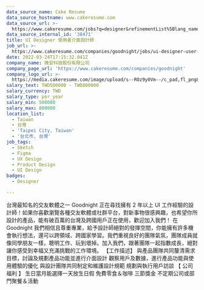 ```yaml
---
data_source_name: Cake Resume
data_source_hostname: www.cakeresume.com
data_source_url: >-
  https://www.cakeresume.com/jobs?q=designer&refinementList%5Blang_name%5D%5B0%5D=English&refinementList%5Bsalary_type%5D=per_year
data_source_internal_id: '38471'
title: UI Designer 使用者介面設計師
job_url: >-
  https://www.cakeresume.com/companies/goodnight/jobs/ui-designer-user-interface-designer-1595d3
date: 2022-03-24T17:15:32.041Z
company_name: 晚安科技股份有限公司
company_page_url: 'https://www.cakeresume.com/companies/goodnight'
company_logo_url: >-
  https://media.cakeresume.com/image/upload/s--ROz9y0Vm--/c_pad,fl_png8,h_200,w_200/v1647317301/vn2bpwsbsrvrvwee4nzh.png
salary_text: TWD500000 - TWD800000
salary_currency: TWD
salary_type: per_year
salary_min: 500000
salary_max: 800000
location_list:
  - Taiwan
  - 台灣
  - 'Taipei City, Taiwan'
  - '台北市, 台灣'
job_tags:
  - Sketch
  - Figma
  - UX Design
  - Product Design
  - UI Design
badges:
  - Designer

---
```


台灣最知名的交友軟體之一 Goodnight 正在尋找擁有 2 年以上 UI 工作經驗的設計師！如果你喜歡瀏覽各種交友軟體或社群平台，對新事物很感興趣，也希望你所設計的產品，能有破百萬的台灣及跨國用戶正在使用，歡迎加入我們！ 在 Goodnight 我們相信且尊重專業，給予設計師絕對的發揮空間，你能擁有許多機會執行想法，還可以跨領域、跨國家學習。我們重視良好的團隊氣氛，團隊成員就像同學朋友一樣，聰明工作、玩到壞掉。加入我們，跟著團隊一起指數成長，絕對讓你感受到幸福又充滿挑戰的工作環境。 【工作描述】 與產品團隊共同釐清需求目標，討論及規劃產品功能並進行介面設計 觀察用戶及數據，進行產品功能與使用體驗的優化 與設計團隊共同制定和維護設計規範 規劃與執行用戶訪談 【 公司福利 】 生日當月能選擇一天放生日假​ 免費零食＆咖啡​ 三節獎金 不定期公司或部門聚餐＆活動
